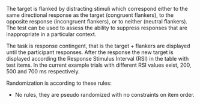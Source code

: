 The target is flanked by distracting stimuli which correspond either to the same
directional response as the target (congruent flankers), to the opposite
response (incongruent flankers), or to neither (neutral flankers).
The test can be used to assess the ability to suppress responses that are
inappropriate in a particular context.

The task is response contingent, that is the target + flankers are displayed
until the participant responses. After the response the new target is displayed
according the Response Stimulus Interval (RSI) in the table with test items.
In the current example trials with different RSI values exist, 200, 500 and 700
ms respectively.

Randomization is according to these rules:

* No rules, they are pseudo randomized with no constraints on item order.

